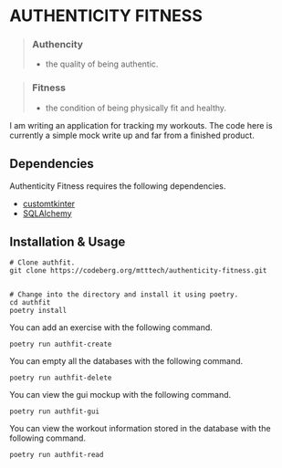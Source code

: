 # AUTHENTICITY FITNESS

> ### Authencity
> - the quality of being authentic.

> ### Fitness
> - the condition of being physically fit and healthy.

I am writing an application for tracking my workouts. The code here is currently a simple mock write up and far from a finished product.


## Dependencies

Authenticity Fitness requires the following dependencies.

* [customtkinter](https://github.com/TomSchimansky/CustomTkinter)
* [SQLAlchemy](https://github.com/sqlalchemy/sqlalchemy)


## Installation & Usage

```
# Clone authfit.
git clone https://codeberg.org/mtttech/authenticity-fitness.git


# Change into the directory and install it using poetry.
cd authfit
poetry install
```

You can add an exercise with the following command.

```
poetry run authfit-create
```

You can empty all the databases with the following command.

```
poetry run authfit-delete
```

You can view the gui mockup with the following command.

```
poetry run authfit-gui
```

You can view the workout information stored in the database with the following command.

```
poetry run authfit-read
```
